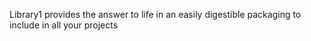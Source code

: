 Library1 provides the answer to life in an easily digestible packaging
to include in all your projects
